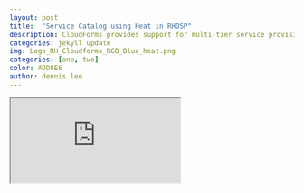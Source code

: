 ```yaml
---
layout: post
title:  "Service Catalog using Heat in RHOSP"
description: CloudForms provides support for multi-tier service provisioning to deploy layered workloads across hybrid environments. You can create customized dialogs that will give consumers of the services the ability to input just a few parameters and provision the entire service.
categories: jekyll update
img: Logo_RH_Cloudforms_RGB_Blue_heat.png
categories: [one, two]
color: ADD8E6
author: dennis.lee
---
```


<iframe src="https://docs.google.com/document/d/e/2PACX-1vQlJnb8U_Ojqy3LjL91fN2jhzT0xbVYAXDvIXQ6e1f2P_YH6mC1s18sUiG0GbutNltHPRvsqJH3ILQc/pub?embedded=true"></iframe>
